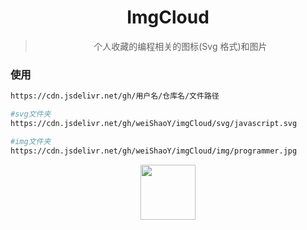 <div align="center">
  <img src="https://cdn.jsdelivr.net/gh/weiShaoY/imgCloud/img/img_cloud_logo.png" alt="">
  <h1>ImgCloud</h1>
  <blockquote>
    个人收藏的编程相关的图标(Svg 格式)和图片
 </blockquote>
</div>

### 使用

```bash
https://cdn.jsdelivr.net/gh/用户名/仓库名/文件路径

#svg文件夹
https://cdn.jsdelivr.net/gh/weiShaoY/imgCloud/svg/javascript.svg

#img文件夹
https://cdn.jsdelivr.net/gh/weiShaoY/imgCloud/img/programmer.jpg
```

<div align="center">
  <img src="https://cdn.jsdelivr.net/gh/weiShaoY/imgCloud/svg/javascript.svg"   width="88" alt="">
</div>

<div align="center">
  <img src="https://cdn.jsdelivr.net/gh/weiShaoY/imgCloud/img/programmer.jpg" alt="">
</div>
